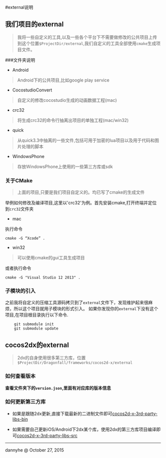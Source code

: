 #external说明

## 我们项目的external

> 我将一些自定义的工具,以及一些各个平台下不需要做修改的公共项目上传到这个位置`$ProjectDir/external`,我们自定义的工具全部使用`cmake`生成项目文件。

###文件夹说明

* Android

> Android下的公共项目,比如google play service

* CocostudioConvert

> 自定义的修改cocostudio生成的动画数据工程(mac)

* crc32

> 将生成crc32的命令行抽离出项目的单独工程(mac/win32)

* quick

> 从quick3.3中抽离的一些文件,包括可用于加密的lua项目以及用于代码和图片处理的脚本

* WindowsPhone

> 存放WindowsPhone上使用的一些第三方库或sdk


### 关于CMake

> 上面的项目,只要是我们项目自定义的。均已写了cmake的生成文件

举例如何修改及编译项目,这里以'crc32'为例。首先安装cmake,打开终端并定位到`crc32`文件夹

* mac

执行命令 

~~~
cmake -G “Xcode” .
~~~

* win32

> 可以使用cmake的gui工具生成项目

或者执行命令 

~~~
cmake -G "Visual Studio 12 2013" .
~~~

### 子模块的引入

之前我将自定义的压缩工具源码拷贝到了`external`文件下，发现维护起来很麻烦，所以这个项目就用子模块的形式引入。
如果你发现你的`external`下没有这个项目,在项目根目录执行以下命令.

~~~
	git submodule init
	git submodule update
~~~

## cocos2dx的external

> 2dx的自身使用很多第三方库，位置`$ProjectDir/Dragonfall/frameworks/cocos2d-x/external`

### 如何查看版本

**查看文件夹下的`version.json`,里面有对应库的版本信息**

### 如何更新第三方库

* 如果是跟随2dx更新,直接下载最新的二进制文件即可[cocos2d-x-3rd-party-libs-bin](https://github.com/cocos2d/cocos2d-x-3rd-party-libs-bin)


* 如果需要自己更新iOS/Android下2dx某个库，使用2dx的第三方库项目编译即可[cocos2d-x-3rd-party-libs-src](https://github.com/cocos2d/cocos2d-x-3rd-party-libs-src)


-----
dannyhe @ October 27, 2015